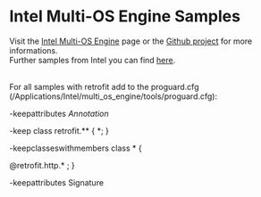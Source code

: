 <h1>Intel Multi-OS Engine Samples</h1>

Visit the <a href="https://software.intel.com/en-us/multi-os-engine" target="_blank">Intel Multi-OS Engine</a> page or the <a href="https://github.com/multi-os-engine/multi-os-engine" target="_blank">Github project</a> for more informations.
<br>Further samples from Intel you can find <a href="https://github.com/moe-java-samples/moe-java-samples" target="_blank">here</a>. 

<br>
For all samples with retrofit add to the proguard.cfg (/Applications/Intel/multi_os_engine/tools/proguard.cfg):

-keepattributes *Annotation*

-keep class retrofit.** { *; }

-keepclasseswithmembers class * {

@retrofit.http.* <methods>; }

-keepattributes Signature
